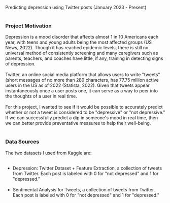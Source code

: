 Predicting depression using Twitter posts (January 2023 - Present)
<br><br>
### Project Motivation
Depression is a mood disorder that affects almost 1 in 10 Americans each year, with teens and young adults being the most affected groups (US News, 2022). Though it has reached epidemic levels, there is still no universal method of consistently screening and many caregivers such as parents, teachers, and coaches have little, if any, training in detecting signs of depression.<br><br>
Twitter, an online social media platform that allows users to write "tweets" (short messages of no more than 280 characters, has 77.75 million active users in the US as of 2022 (Statista, 2022). Given that tweets appear instantaneously once a user posts one, it can serve as a way to peer into the thoughts of a user in real time.<br><br>
For this project, I wanted to see if it would be possible to accurately predict whether or not a tweet is considered to be "depressive" or "not depressive." If we can successfully predict a dip in someone's mood in real time, then we can better provide preventative measures to help their well-being.
<br><br>
### Data Sources
The two datasets I used from Kaggle are:
<br><br>
- Depression: Twitter Dataset + Feature Extraction, a collection of tweets from Twitter. Each post is labeled with 0 for "not depressed" and 1 for "depressed."
<br><br>
- Sentimental Analysis for Tweets, a collection of tweets from Twitter. Each post is labeled with 0 for "not depressed" and 1 for "depressed."


